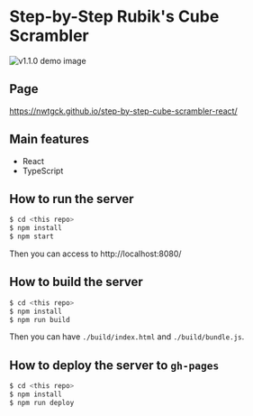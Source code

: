 # Step-by-Step Rubik's Cube Scrambler

![v1.1.0 demo image](./demo-images/v1.1.0.gif)

## Page

https://nwtgck.github.io/step-by-step-cube-scrambler-react/

## Main features

* React
* TypeScript

## How to run the server

```bash
$ cd <this repo>
$ npm install
$ npm start
```

Then you can access to http://localhost:8080/

## How to build the server

```bash
$ cd <this repo>
$ npm install
$ npm run build
```

Then you can have `./build/index.html` and `./build/bundle.js`.

## How to deploy the server to `gh-pages`

```bash
$ cd <this repo>
$ npm install
$ npm run deploy
```